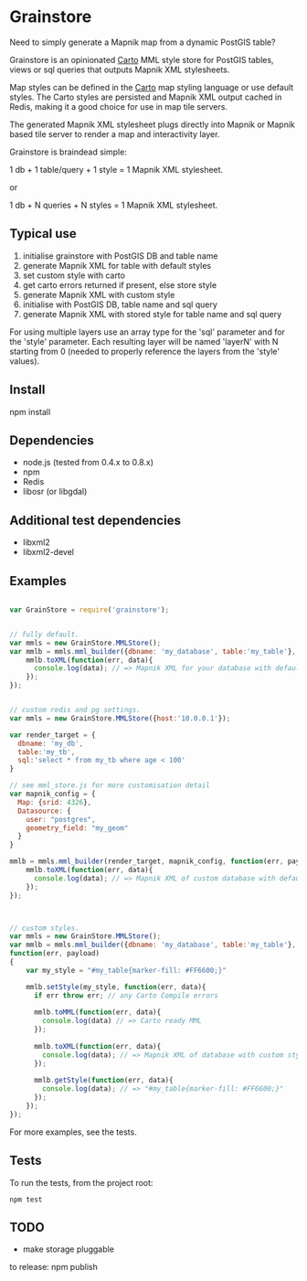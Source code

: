 Grainstore
===========

Need to simply generate a Mapnik map from a dynamic PostGIS table?

Grainstore is an opinionated [Carto](https://github.com/mapbox/carto)
MML style store for PostGIS tables, views or sql queries that outputs
Mapnik XML stylesheets.

Map styles can be defined in the [Carto](https://github.com/mapbox/carto)
map styling language or use default styles. The Carto styles are persisted
and Mapnik XML output cached in Redis, making it a good choice for use
in map tile servers.

The generated Mapnik XML stylesheet plugs directly into Mapnik or Mapnik
based tile server to render a map and interactivity layer.

Grainstore is braindead simple:

 1 db + 1 table/query + 1 style =  1 Mapnik XML stylesheet.

or

 1 db + N queries + N styles =  1 Mapnik XML stylesheet.


Typical use
-----------
1. initialise grainstore with PostGIS DB and table name
2. generate Mapnik XML for table with default styles
3. set custom style with carto 
4. get carto errors returned if present, else store style
5. generate Mapnik XML with custom style
6. initialise with PostGIS DB, table name and sql query
7. generate Mapnik XML with stored style for table name and sql query

For using multiple layers use an array type for the 'sql' parameter and
for the 'style' parameter. Each resulting layer will be named 'layerN'
with N starting from 0 (needed to  properly reference the layers from
the 'style' values).

Install
--------
npm install


Dependencies
------------
* node.js (tested from 0.4.x to 0.8.x)
* npm
* Redis
* libosr (or libgdal)


Additional test dependencies
-----------------------------
* libxml2 
* libxml2-devel


Examples
---------

```javascript

var GrainStore = require('grainstore');


// fully default.
var mmls = new GrainStore.MMLStore();
var mmlb = mmls.mml_builder({dbname: 'my_database', table:'my_table'}, function(err, payload) {
	mmlb.toXML(function(err, data){
	  console.log(data); // => Mapnik XML for your database with default styles
	}); 
});


// custom redis and pg settings.
var mmls = new GrainStore.MMLStore({host:'10.0.0.1'}); 

var render_target = {
  dbname: 'my_db', 
  table:'my_tb', 
  sql:'select * from my_tb where age < 100'
}

// see mml_store.js for more customisation detail 
var mapnik_config = {
  Map: {srid: 4326},
  Datasource: {
    user: "postgres",
    geometry_field: "my_geom"
  }   
}

mmlb = mmls.mml_builder(render_target, mapnik_config, function(err, payload) {
	mmlb.toXML(function(err, data){
	  console.log(data); // => Mapnik XML of custom database with default style
	}); 
});



// custom styles.
var mmls = new GrainStore.MMLStore();
var mmlb = mmls.mml_builder({dbname: 'my_database', table:'my_table'},
function(err, payload)
{
	var my_style = "#my_table{marker-fill: #FF6600;}"

	mmlb.setStyle(my_style, function(err, data){
	  if err throw err; // any Carto Compile errors
	  
	  mmlb.toMML(function(err, data){
	    console.log(data) // => Carto ready MML
	  }); 
	  
	  mmlb.toXML(function(err, data){
	    console.log(data); // => Mapnik XML of database with custom style
	  }); 
	  
	  mmlb.getStyle(function(err, data){
	    console.log(data); // => "#my_table{marker-fill: #FF6600;}"
	  });
	});
});

```

For more examples, see the tests.


Tests
-----
To run the tests, from the project root:

```
npm test
```


TODO
-----
* make storage pluggable

to release: npm publish

